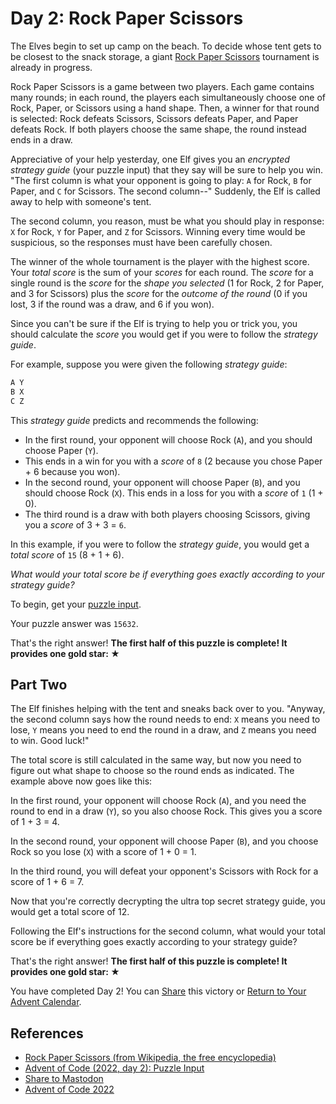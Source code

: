 # Day 2: Rock Paper Scissors

The Elves begin to set up camp on the beach.
To decide whose tent gets to be closest to the snack storage,
a giant [Rock Paper Scissors][rock-paper-scissors-wiki] tournament is already in progress.

Rock Paper Scissors is a game between two players.
Each game contains many rounds;
in each round,
the players each simultaneously choose one of Rock, Paper, or Scissors using a hand shape.
Then, a winner for that round is selected:
Rock defeats Scissors, Scissors defeats Paper, and Paper defeats Rock.
If both players choose the same shape, the round instead ends in a draw.

Appreciative of your help yesterday,
one Elf gives you an *encrypted* *strategy guide*
(your puzzle input)
that they say will be sure to help you win.
"The first column is what your opponent is going to play:
`A` for Rock, `B` for Paper, and `C` for Scissors.
The second column--"
Suddenly, the Elf is called away to help with someone's tent.

The second column, you reason, must be what you should play in response:
`X` for Rock, `Y` for Paper, and `Z` for Scissors.
Winning every time would be suspicious, so the responses must have been carefully chosen.

The winner of the whole tournament is the player with the highest score.
Your *total score* is the sum of your *scores* for each round.
The *score* for a single round is the *score* for the *shape you selected*
(1 for Rock, 2 for Paper, and 3 for Scissors)
plus the *score* for the *outcome of the round*
(0 if you lost, 3 if the round was a draw, and 6 if you won).

Since you can't be sure if the Elf is trying to help you or trick you,
you should calculate the *score* you would get if you were to follow the *strategy guide*.

For example, suppose you were given the following *strategy guide*:

```txt
A Y
B X
C Z
```

This *strategy guide* predicts and recommends the following:

- In the first round, your opponent will choose Rock (`A`),
and you should choose Paper (`Y`).
- This ends in a win for you with a *score* of `8`
(2 because you chose Paper + 6 because you won).
- In the second round, your opponent will choose Paper (`B`), and you should choose Rock (`X`).
This ends in a loss for you with a *score* of `1` (1 + 0).
- The third round is a draw with both players choosing Scissors, giving you a *score* of 3 + 3 = `6`.

In this example, if you were to follow the *strategy guide*,
you would get a *total score* of `15` (8 + 1 + 6).

*What would your total score be if everything goes exactly according to your strategy guide?*

To begin, get your [puzzle input][advent-code-22-day2-input].

Your puzzle answer was `15632`.

That's the right answer!
**The first half of this puzzle is complete! It provides one gold star: ★**

## Part Two

The Elf finishes helping with the tent and sneaks back over to you.
"Anyway,
the second column says how the round needs to end:
`X` means you need to lose,
`Y` means you need to end the round in a draw,
and `Z` means you need to win. Good luck!"

The total score is still calculated in the same way,
but now you need to figure out what shape to choose so the round ends as indicated.
The example above now goes like this:

In the first round,
your opponent will choose Rock (`A`),
and you need the round to end in a draw (`Y`),
so you also choose Rock.
This gives you a score of 1 + 3 = 4.

In the second round,
your opponent will choose Paper (`B`),
and you choose Rock so you lose (`X`) with a score of 1 + 0 = 1.

In the third round,
you will defeat your opponent's Scissors with Rock for a score of 1 + 6 = 7.

Now that you're correctly decrypting the ultra top secret strategy guide,
you would get a total score of 12.

Following the Elf's instructions for the second column,
what would your total score be if
everything goes exactly according to your strategy guide?

That's the right answer!
**The first half of this puzzle is complete! It provides one gold star: ★**

You have completed Day 2!
You can [Share][advent-share-mastodon] this victory or [Return to Your Advent Calendar][advent-code-22].

## References

- [Rock Paper Scissors (from Wikipedia, the free encyclopedia)][rock-paper-scissors-wiki]
- [Advent of Code (2022, day 2): Puzzle Input][advent-code-22-day2-input]
- [Share to Mastodon][advent-share-mastodon]
- [Advent of Code 2022][advent-code-22]

<!-- Hidden Reference Links Below Here -->
[rock-paper-scissors-wiki]: https://en.wikipedia.org/wiki/Rock_paper_scissors "Rock Paper Scissors (from Wikipedia, the free encyclopedia)"
[advent-code-22-day2-input]: https://adventofcode.com/2022/day/2/input "Advent of Code (2022, day 2): Puzzle Input"
[advent-share-mastodon]: https://fosstodon.org/share?text=I+just+completed+%22Rock+Paper+Scissors%22+%2D+Day+2+%2D+Advent+of+Code+2022+%23AdventOfCode+https%3A%2F%2Fadventofcode%2Ecom%2F2022%2Fday%2F2 "Share to Mastodon"
[advent-code-22]: https://adventofcode.com/2022 "Advent of Code 2022"
